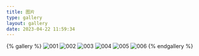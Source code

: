```yaml
---
title: 图片
type: gallery
layout: gallery
date: 2023-04-22 11:59:34
---
```


<!-- ![1446578064-1](https://blog-1310452861.cos.ap-chengdu.myqcloud.com/sese/1446578064-1.jpg)
![2070341753-1](https://blog-1310452861.cos.ap-chengdu.myqcloud.com/sese/2070341753-1.jpg)
![2164480110-1](https://blog-1310452861.cos.ap-chengdu.myqcloud.com/sese/2164480110-1.jpg)
![2231088993-2](https://blog-1310452861.cos.ap-chengdu.myqcloud.com/sese/2231088993-2.jpg) -->

{% gallery %}
![001](https://blog-1310452861.cos.ap-chengdu.myqcloud.com/bg/001.jpg)
![002](https://blog-1310452861.cos.ap-chengdu.myqcloud.com/bg/002.jpg)
![003](https://blog-1310452861.cos.ap-chengdu.myqcloud.com/bg/003.jpg)
![004](https://blog-1310452861.cos.ap-chengdu.myqcloud.com/bg/004.jpg)
![005](https://blog-1310452861.cos.ap-chengdu.myqcloud.com/bg/005.jpg)
![006](https://blog-1310452861.cos.ap-chengdu.myqcloud.com/bg/006.jpg)
{% endgallery %}
